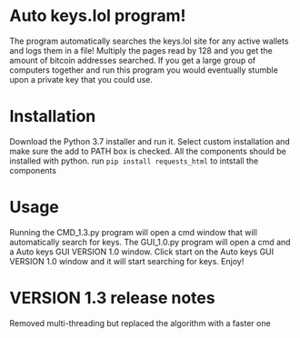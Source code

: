 # Auto keys.lol program!
The program automatically searches the keys.lol site for any active wallets and logs them in a file! Multiply the pages read by 128 and you get the amount of bitcoin addresses searched. If you get a large group of computers together and run this program you would eventually stumble upon a private key that you could use.

# Installation
Download the Python 3.7 installer and run it. Select custom installation and make sure the add to PATH box is checked. All the components should be installed with python. run ```pip install requests_html``` to intstall the components

# Usage
Running the CMD_1.3.py program will open a cmd window that will automatically search for keys. The GUI_1.0.py program will open a cmd and a Auto keys GUI VERSION 1.0 window. Click start on the Auto keys GUI VERSION 1.0 window and it will start searching for keys. Enjoy!

# VERSION 1.3 release notes
Removed multi-threading but replaced the algorithm with a faster one
